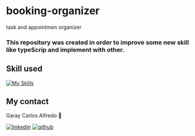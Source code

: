 # booking-organizer

task and appointmen organizer

### This repository was created in order to improve some new skill like typeScrip and implement with other.

## Skill used

[![My Skills](https://skillicons.dev/icons?i=aws,nodejs,graphql,ts,vscode)](https://skillicons.dev)

## My contact

Garay Carlos Alfredo :rocket:

[![linkedin](https://skillicons.dev/icons?i=linkedin)](https://www.linkedin.com/in/carlosalfredogaray/)
[![github](https://skillicons.dev/icons?i=github)](https://github.com/garaycarlosalfredo)
